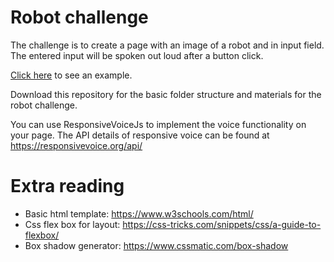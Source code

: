 # Robot challenge
The challenge is to create a page with an image of a robot and in input field. The entered input will be spoken out loud after a button click.

[Click here](https://gijslebesque.github.io/) to see an example.

Download this repository for the basic folder structure and materials for the robot challenge. 

You can use ResponsiveVoiceJs to implement the voice functionality on your page. The API details of responsive voice can be found at https://responsivevoice.org/api/

# Extra reading 
- Basic html template: https://www.w3schools.com/html/
- Css flex box for layout: https://css-tricks.com/snippets/css/a-guide-to-flexbox/
- Box shadow generator: https://www.cssmatic.com/box-shadow
